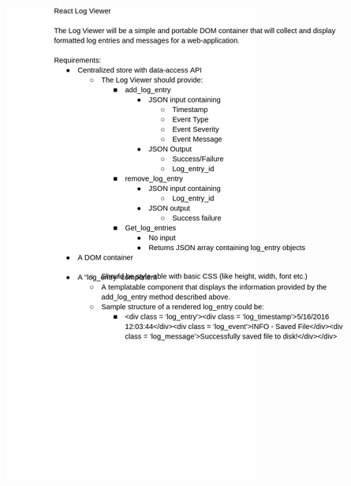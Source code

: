 <div class="kix-page-content-wrapper" style="height: 960px; background-color: rgb(255, 255, 255);"><div><div style="height: 864px;"><div class="kix-page-column" style="height: 864px; left: 0px; width: 816px;"><div style="margin-left: 96px; margin-right: 96px;"><div><div class="kix-paragraphrenderer" id=""><div class="kix-lineview" style="height: 20px; direction: ltr; text-align: left;"><div class="kix-lineview-content" style="margin-left: 0px; padding-top: 0px;"><span style="display: inline-block; height: 10000px"></span><span style="display: inline-block; position:relative; top: -9985.92px;"><span class="goog-inline-block kix-lineview-text-block" style="width: 116px; padding-left: 0px;"><span class="kix-wordhtmlgenerator-word-node" style="font-size:14.666666666666666px;font-family:Arial;color:#000000;background-color:transparent;font-weight:400;font-style:normal;font-variant:normal;text-decoration:none;vertical-align:baseline;">React&nbsp;Log&nbsp;Viewer<span class="goog-inline-block" style="width:7.777778148651123px;height:17.599999999999998px">&nbsp;</span></span></span></span></div></div></div><div class="kix-paragraphrenderer" id=""><div class="kix-lineview" style="height: 20px; direction: ltr; text-align: left;"><div class="kix-lineview-content" style="margin-left: 0px; padding-top: 0px;"><span style="display: inline-block; height: 10000px"></span><span style="display: inline-block; position:relative; top: -9985.92px;"><span class="goog-inline-block kix-lineview-text-block" style="width: 0px; padding-left: 0px;"><span class="kix-wordhtmlgenerator-word-node" style="font-size:14.666666666666666px;font-family:Arial;color:#000000;background-color:transparent;font-weight:400;font-style:normal;font-variant:normal;text-decoration:none;vertical-align:baseline;"><span class="goog-inline-block" style="width:7.777778148651123px;height:17.599999999999998px">&nbsp;</span></span></span></span></div></div></div><div class="kix-paragraphrenderer" id=""><div class="kix-lineview" style="height: 20px; direction: ltr; text-align: left;"><div class="kix-lineview-content" style="margin-left: 0px; padding-top: 0px;"><span style="display: inline-block; height: 10000px"></span><span style="display: inline-block; position:relative; top: -9985.92px;"><span class="goog-inline-block kix-lineview-text-block" style="width: 570px; padding-left: 0px;"><span class="kix-wordhtmlgenerator-word-node" style="font-size:14.666666666666666px;font-family:Arial;color:#000000;background-color:transparent;font-weight:400;font-style:normal;font-variant:normal;text-decoration:none;vertical-align:baseline;">The&nbsp;Log&nbsp;Viewer&nbsp;will&nbsp;be&nbsp;a&nbsp;simple&nbsp;and&nbsp;portable&nbsp;DOM&nbsp;container&nbsp;that&nbsp;will&nbsp;collect&nbsp;and&nbsp;display<span class="goog-inline-block" style="width:4.44444465637207px;height:17.599999999999998px">&nbsp;</span></span></span></span></div></div><div class="kix-lineview" style="height: 20px; direction: ltr; text-align: left;"><div class="kix-lineview-content" style="margin-left: 0px; padding-top: 0px;"><span style="display: inline-block; height: 10000px"></span><span style="display: inline-block; position:relative; top: -9985.92px;"><span class="goog-inline-block kix-lineview-text-block" style="width: 374px; padding-left: 0px;"><span class="kix-wordhtmlgenerator-word-node" style="font-size:14.666666666666666px;font-family:Arial;color:#000000;background-color:transparent;font-weight:400;font-style:normal;font-variant:normal;text-decoration:none;vertical-align:baseline;">formatted&nbsp;log&nbsp;entries&nbsp;and&nbsp;messages&nbsp;for&nbsp;a&nbsp;web-application.<span class="goog-inline-block" style="width:7.777778148651123px;height:17.599999999999998px">&nbsp;</span></span></span></span></div></div></div><div class="kix-paragraphrenderer" id=""><div class="kix-lineview" style="height: 20px; direction: ltr; text-align: left;"><div class="kix-lineview-content" style="margin-left: 0px; padding-top: 0px;"><span style="display: inline-block; height: 10000px"></span><span style="display: inline-block; position:relative; top: -9985.92px;"><span class="goog-inline-block kix-lineview-text-block" style="width: 0px; padding-left: 0px;"><span class="kix-wordhtmlgenerator-word-node" style="font-size:14.666666666666666px;font-family:Arial;color:#000000;background-color:transparent;font-weight:400;font-style:normal;font-variant:normal;text-decoration:none;vertical-align:baseline;"><span class="goog-inline-block" style="width:7.777778148651123px;height:17.599999999999998px">&nbsp;</span></span></span></span></div></div></div><div class="kix-paragraphrenderer" id=""><div class="kix-lineview" style="height: 20px; direction: ltr; text-align: left;"><div class="kix-lineview-content" style="margin-left: 0px; padding-top: 0px;"><span style="display: inline-block; height: 10000px"></span><span style="display: inline-block; position:relative; top: -9985.92px;"><span class="goog-inline-block kix-lineview-text-block" style="width: 95px; padding-left: 0px;"><span class="kix-wordhtmlgenerator-word-node" style="font-size:14.666666666666666px;font-family:Arial;color:#000000;background-color:transparent;font-weight:400;font-style:normal;font-variant:normal;text-decoration:none;vertical-align:baseline;">Requirements:<span class="goog-inline-block" style="width:7.777778148651123px;height:17.599999999999998px">&nbsp;</span></span></span></span></div></div></div><div class="kix-paragraphrenderer" id=""><div class="kix-lineview" style="height: 20px; direction: ltr; text-align: left;"><div class="kix-lineview-content" style="margin-left: 24px; padding-top: 0px;"><span style="display: inline-block; height: 10000px"></span><span style="display: inline-block; position:relative; top: -9985.92px;"><span style="padding-left: 0px;"><span class="goog-inline-block kix-lineview-text-block" style="font-size:14.666666666666666px;font-family:Arial;color:#000000;background-color:transparent;font-weight:400;font-style:normal;font-variant:normal;text-decoration:none;vertical-align:baseline;padding-right:15.11111068725586px;padding-left:0px;">●</span></span><span class="goog-inline-block kix-lineview-text-block" style="width: 254px; padding-left: 0px;"><span class="kix-wordhtmlgenerator-word-node" style="font-size:14.666666666666666px;font-family:Arial;color:#000000;background-color:transparent;font-weight:400;font-style:normal;font-variant:normal;text-decoration:none;vertical-align:baseline;">Centralized&nbsp;store&nbsp;with&nbsp;data-access&nbsp;API<span class="goog-inline-block" style="width:7.777778148651123px;height:17.599999999999998px">&nbsp;</span></span></span></span></div></div></div><div class="kix-paragraphrenderer" id=""><div class="kix-lineview" style="height: 20px; direction: ltr; text-align: left;"><div class="kix-lineview-content" style="margin-left: 72px; padding-top: 0px;"><span style="display: inline-block; height: 10000px"></span><span style="display: inline-block; position:relative; top: -9985.92px;"><span style="padding-left: 0px;"><span class="goog-inline-block kix-lineview-text-block" style="font-size:14.666666666666666px;font-family:Arial;color:#000000;background-color:transparent;font-weight:400;font-style:normal;font-variant:normal;text-decoration:none;vertical-align:baseline;padding-right:15.11111068725586px;padding-left:0px;">○</span></span><span class="goog-inline-block kix-lineview-text-block" style="width: 204px; padding-left: 0px;"><span class="kix-wordhtmlgenerator-word-node" style="font-size:14.666666666666666px;font-family:Arial;color:#000000;background-color:transparent;font-weight:400;font-style:normal;font-variant:normal;text-decoration:none;vertical-align:baseline;">The&nbsp;Log&nbsp;Viewer&nbsp;should&nbsp;provide:<span class="goog-inline-block" style="width:7.777778148651123px;height:17.599999999999998px">&nbsp;</span></span></span></span></div></div></div><div class="kix-paragraphrenderer" id=""><div class="kix-lineview" style="height: 20px; direction: ltr; text-align: left;"><div class="kix-lineview-content" style="margin-left: 120px; padding-top: 0px;"><span style="display: inline-block; height: 10000px"></span><span style="display: inline-block; position:relative; top: -9985.92px;"><span style="padding-left: 0px;"><span class="goog-inline-block kix-lineview-text-block" style="font-size:14.666666666666666px;font-family:Arial;color:#000000;background-color:transparent;font-weight:400;font-style:normal;font-variant:normal;text-decoration:none;vertical-align:baseline;padding-right:15.11111068725586px;padding-left:0px;">■</span></span><span class="goog-inline-block kix-lineview-text-block" style="width: 91px; padding-left: 0px;"><span class="kix-wordhtmlgenerator-word-node" style="font-size:14.666666666666666px;font-family:Arial;color:#000000;background-color:transparent;font-weight:400;font-style:normal;font-variant:normal;text-decoration:none;vertical-align:baseline;">add_log_entry<span class="goog-inline-block" style="width:7.777778148651123px;height:17.599999999999998px">&nbsp;</span></span></span></span></div></div></div><div class="kix-paragraphrenderer" id=""><div class="kix-lineview" style="height: 20px; direction: ltr; text-align: left;"><div class="kix-lineview-content" style="margin-left: 168px; padding-top: 0px;"><span style="display: inline-block; height: 10000px"></span><span style="display: inline-block; position:relative; top: -9985.92px;"><span style="padding-left: 0px;"><span class="goog-inline-block kix-lineview-text-block" style="font-size:14.666666666666666px;font-family:Arial;color:#000000;background-color:transparent;font-weight:400;font-style:normal;font-variant:normal;text-decoration:none;vertical-align:baseline;padding-right:15.11111068725586px;padding-left:0px;">●</span></span><span class="goog-inline-block kix-lineview-text-block" style="width: 146px; padding-left: 0px;"><span class="kix-wordhtmlgenerator-word-node" style="font-size:14.666666666666666px;font-family:Arial;color:#000000;background-color:transparent;font-weight:400;font-style:normal;font-variant:normal;text-decoration:none;vertical-align:baseline;">JSON&nbsp;input&nbsp;containing<span class="goog-inline-block" style="width:7.777778148651123px;height:17.599999999999998px">&nbsp;</span></span></span></span></div></div></div><div class="kix-paragraphrenderer" id=""><div class="kix-lineview" style="height: 20px; direction: ltr; text-align: left;"><div class="kix-lineview-content" style="margin-left: 216px; padding-top: 0px;"><span style="display: inline-block; height: 10000px"></span><span style="display: inline-block; position:relative; top: -9985.92px;"><span style="padding-left: 0px;"><span class="goog-inline-block kix-lineview-text-block" style="font-size:14.666666666666666px;font-family:Arial;color:#000000;background-color:transparent;font-weight:400;font-style:normal;font-variant:normal;text-decoration:none;vertical-align:baseline;padding-right:15.11111068725586px;padding-left:0px;">○</span></span><span class="goog-inline-block kix-lineview-text-block" style="width: 72px; padding-left: 0px;"><span class="kix-wordhtmlgenerator-word-node" style="font-size:14.666666666666666px;font-family:Arial;color:#000000;background-color:transparent;font-weight:400;font-style:normal;font-variant:normal;text-decoration:none;vertical-align:baseline;">Timestamp<span class="goog-inline-block" style="width:7.777778148651123px;height:17.599999999999998px">&nbsp;</span></span></span></span></div></div></div><div class="kix-paragraphrenderer" id=""><div class="kix-lineview" style="height: 20px; direction: ltr; text-align: left;"><div class="kix-lineview-content" style="margin-left: 216px; padding-top: 0px;"><span style="display: inline-block; height: 10000px"></span><span style="display: inline-block; position:relative; top: -9985.92px;"><span style="padding-left: 0px;"><span class="goog-inline-block kix-lineview-text-block" style="font-size:14.666666666666666px;font-family:Arial;color:#000000;background-color:transparent;font-weight:400;font-style:normal;font-variant:normal;text-decoration:none;vertical-align:baseline;padding-right:15.11111068725586px;padding-left:0px;">○</span></span><span class="goog-inline-block kix-lineview-text-block" style="width: 74px; padding-left: 0px;"><span class="kix-wordhtmlgenerator-word-node" style="font-size:14.666666666666666px;font-family:Arial;color:#000000;background-color:transparent;font-weight:400;font-style:normal;font-variant:normal;text-decoration:none;vertical-align:baseline;">Event&nbsp;Type<span class="goog-inline-block" style="width:7.777778148651123px;height:17.599999999999998px">&nbsp;</span></span></span></span></div></div></div><div class="kix-paragraphrenderer" id=""><div class="kix-lineview" style="height: 20px; direction: ltr; text-align: left;"><div class="kix-lineview-content" style="margin-left: 216px; padding-top: 0px;"><span style="display: inline-block; height: 10000px"></span><span style="display: inline-block; position:relative; top: -9985.92px;"><span style="padding-left: 0px;"><span class="goog-inline-block kix-lineview-text-block" style="font-size:14.666666666666666px;font-family:Arial;color:#000000;background-color:transparent;font-weight:400;font-style:normal;font-variant:normal;text-decoration:none;vertical-align:baseline;padding-right:15.11111068725586px;padding-left:0px;">○</span></span><span class="goog-inline-block kix-lineview-text-block" style="width: 96px; padding-left: 0px;"><span class="kix-wordhtmlgenerator-word-node" style="font-size:14.666666666666666px;font-family:Arial;color:#000000;background-color:transparent;font-weight:400;font-style:normal;font-variant:normal;text-decoration:none;vertical-align:baseline;">Event&nbsp;Severity<span class="goog-inline-block" style="width:7.777778148651123px;height:17.599999999999998px">&nbsp;</span></span></span></span></div></div></div><div class="kix-paragraphrenderer" id=""><div class="kix-lineview" style="height: 20px; direction: ltr; text-align: left;"><div class="kix-lineview-content" style="margin-left: 216px; padding-top: 0px;"><span style="display: inline-block; height: 10000px"></span><span style="display: inline-block; position:relative; top: -9985.92px;"><span style="padding-left: 0px;"><span class="goog-inline-block kix-lineview-text-block" style="font-size:14.666666666666666px;font-family:Arial;color:#000000;background-color:transparent;font-weight:400;font-style:normal;font-variant:normal;text-decoration:none;vertical-align:baseline;padding-right:15.11111068725586px;padding-left:0px;">○</span></span><span class="goog-inline-block kix-lineview-text-block" style="width: 102px; padding-left: 0px;"><span class="kix-wordhtmlgenerator-word-node" style="font-size:14.666666666666666px;font-family:Arial;color:#000000;background-color:transparent;font-weight:400;font-style:normal;font-variant:normal;text-decoration:none;vertical-align:baseline;">Event&nbsp;Message<span class="goog-inline-block" style="width:7.777778148651123px;height:17.599999999999998px">&nbsp;</span></span></span></span></div></div></div><div class="kix-paragraphrenderer" id=""><div class="kix-lineview" style="height: 20px; direction: ltr; text-align: left;"><div class="kix-lineview-content" style="margin-left: 168px; padding-top: 0px;"><span style="display: inline-block; height: 10000px"></span><span style="display: inline-block; position:relative; top: -9985.92px;"><span style="padding-left: 0px;"><span class="goog-inline-block kix-lineview-text-block" style="font-size:14.666666666666666px;font-family:Arial;color:#000000;background-color:transparent;font-weight:400;font-style:normal;font-variant:normal;text-decoration:none;vertical-align:baseline;padding-right:15.11111068725586px;padding-left:0px;">●</span></span><span class="goog-inline-block kix-lineview-text-block" style="width: 88px; padding-left: 0px;"><span class="kix-wordhtmlgenerator-word-node" style="font-size:14.666666666666666px;font-family:Arial;color:#000000;background-color:transparent;font-weight:400;font-style:normal;font-variant:normal;text-decoration:none;vertical-align:baseline;">JSON&nbsp;Output<span class="goog-inline-block" style="width:7.777778148651123px;height:17.599999999999998px">&nbsp;</span></span></span></span></div></div></div><div class="kix-paragraphrenderer" id=""><div class="kix-lineview" style="height: 20px; direction: ltr; text-align: left;"><div class="kix-lineview-content" style="margin-left: 216px; padding-top: 0px;"><span style="display: inline-block; height: 10000px"></span><span style="display: inline-block; position:relative; top: -9985.92px;"><span style="padding-left: 0px;"><span class="goog-inline-block kix-lineview-text-block" style="font-size:14.666666666666666px;font-family:Arial;color:#000000;background-color:transparent;font-weight:400;font-style:normal;font-variant:normal;text-decoration:none;vertical-align:baseline;padding-right:15.11111068725586px;padding-left:0px;">○</span></span><span class="goog-inline-block kix-lineview-text-block" style="width: 105px; padding-left: 0px;"><span class="kix-wordhtmlgenerator-word-node" style="font-size:14.666666666666666px;font-family:Arial;color:#000000;background-color:transparent;font-weight:400;font-style:normal;font-variant:normal;text-decoration:none;vertical-align:baseline;">Success/Failure<span class="goog-inline-block" style="width:7.777778148651123px;height:17.599999999999998px">&nbsp;</span></span></span></span></div></div></div><div class="kix-paragraphrenderer" id=""><div class="kix-lineview" style="height: 20px; direction: ltr; text-align: left;"><div class="kix-lineview-content" style="margin-left: 216px; padding-top: 0px;"><span style="display: inline-block; height: 10000px"></span><span style="display: inline-block; position:relative; top: -9985.92px;"><span style="padding-left: 0px;"><span class="goog-inline-block kix-lineview-text-block" style="font-size:14.666666666666666px;font-family:Arial;color:#000000;background-color:transparent;font-weight:400;font-style:normal;font-variant:normal;text-decoration:none;vertical-align:baseline;padding-right:15.11111068725586px;padding-left:0px;">○</span></span><span class="goog-inline-block kix-lineview-text-block" style="width: 83px; padding-left: 0px;"><span class="kix-wordhtmlgenerator-word-node" style="font-size:14.666666666666666px;font-family:Arial;color:#000000;background-color:transparent;font-weight:400;font-style:normal;font-variant:normal;text-decoration:none;vertical-align:baseline;">Log_entry_id<span class="goog-inline-block" style="width:7.777778148651123px;height:17.599999999999998px">&nbsp;</span></span></span></span></div></div></div><div class="kix-paragraphrenderer" id=""><div class="kix-lineview" style="height: 20px; direction: ltr; text-align: left;"><div class="kix-lineview-content" style="margin-left: 120px; padding-top: 0px;"><span style="display: inline-block; height: 10000px"></span><span style="display: inline-block; position:relative; top: -9985.92px;"><span style="padding-left: 0px;"><span class="goog-inline-block kix-lineview-text-block" style="font-size:14.666666666666666px;font-family:Arial;color:#000000;background-color:transparent;font-weight:400;font-style:normal;font-variant:normal;text-decoration:none;vertical-align:baseline;padding-right:15.11111068725586px;padding-left:0px;">■</span></span><span class="goog-inline-block kix-lineview-text-block" style="width: 115px; padding-left: 0px;"><span class="kix-wordhtmlgenerator-word-node" style="font-size:14.666666666666666px;font-family:Arial;color:#000000;background-color:transparent;font-weight:400;font-style:normal;font-variant:normal;text-decoration:none;vertical-align:baseline;">remove_log_entry<span class="goog-inline-block" style="width:7.777778148651123px;height:17.599999999999998px">&nbsp;</span></span></span></span></div></div></div><div class="kix-paragraphrenderer" id=""><div class="kix-lineview" style="height: 20px; direction: ltr; text-align: left;"><div class="kix-lineview-content" style="margin-left: 168px; padding-top: 0px;"><span style="display: inline-block; height: 10000px"></span><span style="display: inline-block; position:relative; top: -9985.92px;"><span style="padding-left: 0px;"><span class="goog-inline-block kix-lineview-text-block" style="font-size:14.666666666666666px;font-family:Arial;color:#000000;background-color:transparent;font-weight:400;font-style:normal;font-variant:normal;text-decoration:none;vertical-align:baseline;padding-right:15.11111068725586px;padding-left:0px;">●</span></span><span class="goog-inline-block kix-lineview-text-block" style="width: 146px; padding-left: 0px;"><span class="kix-wordhtmlgenerator-word-node" style="font-size:14.666666666666666px;font-family:Arial;color:#000000;background-color:transparent;font-weight:400;font-style:normal;font-variant:normal;text-decoration:none;vertical-align:baseline;">JSON&nbsp;input&nbsp;containing<span class="goog-inline-block" style="width:7.777778148651123px;height:17.599999999999998px">&nbsp;</span></span></span></span></div></div></div><div class="kix-paragraphrenderer" id=""><div class="kix-lineview" style="height: 20px; direction: ltr; text-align: left;"><div class="kix-lineview-content" style="margin-left: 216px; padding-top: 0px;"><span style="display: inline-block; height: 10000px"></span><span style="display: inline-block; position:relative; top: -9985.92px;"><span style="padding-left: 0px;"><span class="goog-inline-block kix-lineview-text-block" style="font-size:14.666666666666666px;font-family:Arial;color:#000000;background-color:transparent;font-weight:400;font-style:normal;font-variant:normal;text-decoration:none;vertical-align:baseline;padding-right:15.11111068725586px;padding-left:0px;">○</span></span><span class="goog-inline-block kix-lineview-text-block" style="width: 83px; padding-left: 0px;"><span class="kix-wordhtmlgenerator-word-node" style="font-size:14.666666666666666px;font-family:Arial;color:#000000;background-color:transparent;font-weight:400;font-style:normal;font-variant:normal;text-decoration:none;vertical-align:baseline;">Log_entry_id<span class="goog-inline-block" style="width:7.777778148651123px;height:17.599999999999998px">&nbsp;</span></span></span></span></div></div></div><div class="kix-paragraphrenderer" id=""><div class="kix-lineview" style="height: 20px; direction: ltr; text-align: left;"><div class="kix-lineview-content" style="margin-left: 168px; padding-top: 0px;"><span style="display: inline-block; height: 10000px"></span><span style="display: inline-block; position:relative; top: -9985.92px;"><span style="padding-left: 0px;"><span class="goog-inline-block kix-lineview-text-block" style="font-size:14.666666666666666px;font-family:Arial;color:#000000;background-color:transparent;font-weight:400;font-style:normal;font-variant:normal;text-decoration:none;vertical-align:baseline;padding-right:15.11111068725586px;padding-left:0px;">●</span></span><span class="goog-inline-block kix-lineview-text-block" style="width: 85px; padding-left: 0px;"><span class="kix-wordhtmlgenerator-word-node" style="font-size:14.666666666666666px;font-family:Arial;color:#000000;background-color:transparent;font-weight:400;font-style:normal;font-variant:normal;text-decoration:none;vertical-align:baseline;">JSON&nbsp;output<span class="goog-inline-block" style="width:7.777778148651123px;height:17.599999999999998px">&nbsp;</span></span></span></span></div></div></div><div class="kix-paragraphrenderer" id=""><div class="kix-lineview" style="height: 20px; direction: ltr; text-align: left;"><div class="kix-lineview-content" style="margin-left: 216px; padding-top: 0px;"><span style="display: inline-block; height: 10000px"></span><span style="display: inline-block; position:relative; top: -9985.92px;"><span style="padding-left: 0px;"><span class="goog-inline-block kix-lineview-text-block" style="font-size:14.666666666666666px;font-family:Arial;color:#000000;background-color:transparent;font-weight:400;font-style:normal;font-variant:normal;text-decoration:none;vertical-align:baseline;padding-right:15.11111068725586px;padding-left:0px;">○</span></span><span class="goog-inline-block kix-lineview-text-block" style="width: 101px; padding-left: 0px;"><span class="kix-wordhtmlgenerator-word-node" style="font-size:14.666666666666666px;font-family:Arial;color:#000000;background-color:transparent;font-weight:400;font-style:normal;font-variant:normal;text-decoration:none;vertical-align:baseline;">Success&nbsp;failure<span class="goog-inline-block" style="width:7.777778148651123px;height:17.599999999999998px">&nbsp;</span></span></span></span></div></div></div><div class="kix-paragraphrenderer" id=""><div class="kix-lineview" style="height: 20px; direction: ltr; text-align: left;"><div class="kix-lineview-content" style="margin-left: 120px; padding-top: 0px;"><span style="display: inline-block; height: 10000px"></span><span style="display: inline-block; position:relative; top: -9985.92px;"><span style="padding-left: 0px;"><span class="goog-inline-block kix-lineview-text-block" style="font-size:14.666666666666666px;font-family:Arial;color:#000000;background-color:transparent;font-weight:400;font-style:normal;font-variant:normal;text-decoration:none;vertical-align:baseline;padding-right:15.11111068725586px;padding-left:0px;">■</span></span><span class="goog-inline-block kix-lineview-text-block" style="width: 102px; padding-left: 0px;"><span class="kix-wordhtmlgenerator-word-node" style="font-size:14.666666666666666px;font-family:Arial;color:#000000;background-color:transparent;font-weight:400;font-style:normal;font-variant:normal;text-decoration:none;vertical-align:baseline;">Get_log_entries<span class="goog-inline-block" style="width:7.777778148651123px;height:17.599999999999998px">&nbsp;</span></span></span></span></div></div></div><div class="kix-paragraphrenderer" id=""><div class="kix-lineview" style="height: 20px; direction: ltr; text-align: left;"><div class="kix-lineview-content" style="margin-left: 168px; padding-top: 0px;"><span style="display: inline-block; height: 10000px"></span><span style="display: inline-block; position:relative; top: -9985.92px;"><span style="padding-left: 0px;"><span class="goog-inline-block kix-lineview-text-block" style="font-size:14.666666666666666px;font-family:Arial;color:#000000;background-color:transparent;font-weight:400;font-style:normal;font-variant:normal;text-decoration:none;vertical-align:baseline;padding-right:15.11111068725586px;padding-left:0px;">●</span></span><span class="goog-inline-block kix-lineview-text-block" style="width: 55px; padding-left: 0px;"><span class="kix-wordhtmlgenerator-word-node" style="font-size:14.666666666666666px;font-family:Arial;color:#000000;background-color:transparent;font-weight:400;font-style:normal;font-variant:normal;text-decoration:none;vertical-align:baseline;">No&nbsp;input<span class="goog-inline-block" style="width:7.777778148651123px;height:17.599999999999998px">&nbsp;</span></span></span></span></div></div></div><div class="kix-paragraphrenderer" id=""><div class="kix-lineview" style="height: 20px; direction: ltr; text-align: left;"><div class="kix-lineview-content" style="margin-left: 168px; padding-top: 0px;"><span style="display: inline-block; height: 10000px"></span><span style="display: inline-block; position:relative; top: -9985.92px;"><span style="padding-left: 0px;"><span class="goog-inline-block kix-lineview-text-block" style="font-size:14.666666666666666px;font-family:Arial;color:#000000;background-color:transparent;font-weight:400;font-style:normal;font-variant:normal;text-decoration:none;vertical-align:baseline;padding-right:15.11111068725586px;padding-left:0px;">●</span></span><span class="goog-inline-block kix-lineview-text-block" style="width: 317px; padding-left: 0px;"><span class="kix-wordhtmlgenerator-word-node" style="font-size:14.666666666666666px;font-family:Arial;color:#000000;background-color:transparent;font-weight:400;font-style:normal;font-variant:normal;text-decoration:none;vertical-align:baseline;">Returns&nbsp;JSON&nbsp;array&nbsp;containing&nbsp;log_entry&nbsp;objects<span class="goog-inline-block" style="width:7.777778148651123px;height:17.599999999999998px">&nbsp;</span></span></span></span></div></div></div><div class="kix-paragraphrenderer" id=""><div class="kix-lineview" style="height: 20px; direction: ltr; text-align: left;"><div class="kix-lineview-content" style="margin-left: 24px; padding-top: 0px;"><span style="display: inline-block; height: 10000px"></span><span style="display: inline-block; position:relative; top: -9985.92px;"><span style="padding-left: 0px;"><span class="goog-inline-block kix-lineview-text-block" style="font-size:14.666666666666666px;font-family:Arial;color:#000000;background-color:transparent;font-weight:400;font-style:normal;font-variant:normal;text-decoration:none;vertical-align:baseline;padding-right:15.11111068725586px;padding-left:0px;">●</span></span><span class="goog-inline-block kix-lineview-text-block" style="width: 113px; padding-left: 0px;"><span class="kix-wordhtmlgenerator-word-node" style="font-size:14.666666666666666px;font-family:Arial;color:#000000;background-color:transparent;font-weight:400;font-style:normal;font-variant:normal;text-decoration:none;vertical-align:baseline;">A&nbsp;DOM&nbsp;container<span class="goog-inline-block" style="width:7.777778148651123px;height:17.599999999999998px">&nbsp;</span></span></span></span></div></div></div><div class="kix-paragraphrenderer" id=""><div class="kix-lineview" style="height: 20px; direction: ltr; text-align: left;"><div class="kix-spelling-error-overlay-container kix-htmloverlay docs-ui-unprintable" style="top: 0px; left: 164.889px; width: 62.2222px; height: 17.6px;"><svg xmlns="http://www.w3.org/2000/svg" xmlns:xlink="http://www.w3.org/1999/xlink" version="1.1" class="kix-spelling-error-overlay"><rect width="100%" height="5" fill="url(#kix-spelling-zigzag)"></rect></svg></div><div class="kix-lineview-content" style="margin-left: 72px; padding-top: 0px;"><span style="display: inline-block; height: 10000px"></span><span style="display: inline-block; position:relative; top: -9985.92px;"><span style="padding-left: 0px;"><span class="goog-inline-block kix-lineview-text-block" style="font-size:14.666666666666666px;font-family:Arial;color:#000000;background-color:transparent;font-weight:400;font-style:normal;font-variant:normal;text-decoration:none;vertical-align:baseline;padding-right:15.11111068725586px;padding-left:0px;">○</span></span><span class="goog-inline-block kix-lineview-text-block" style="width: 422px; padding-left: 0px;"><span class="kix-wordhtmlgenerator-word-node" style="font-size:14.666666666666666px;font-family:Arial;color:#000000;background-color:transparent;font-weight:400;font-style:normal;font-variant:normal;text-decoration:none;vertical-align:baseline;">Should&nbsp;be&nbsp;style-able&nbsp;with&nbsp;basic&nbsp;CSS&nbsp;(like&nbsp;height,&nbsp;width,&nbsp;font&nbsp;etc.)<span class="goog-inline-block" style="width:7.777778148651123px;height:17.599999999999998px">&nbsp;</span></span></span></span></div></div></div><div class="kix-paragraphrenderer" id=""><div class="kix-lineview" style="height: 20px; direction: ltr; text-align: left;"><div class="kix-lineview-content" style="margin-left: 24px; padding-top: 0px;"><span style="display: inline-block; height: 10000px"></span><span style="display: inline-block; position:relative; top: -9985.92px;"><span style="padding-left: 0px;"><span class="goog-inline-block kix-lineview-text-block" style="font-size:14.666666666666666px;font-family:Arial;color:#000000;background-color:transparent;font-weight:400;font-style:normal;font-variant:normal;text-decoration:none;vertical-align:baseline;padding-right:15.11111068725586px;padding-left:0px;">●</span></span><span class="goog-inline-block kix-lineview-text-block" style="width: 158px; padding-left: 0px;"><span class="kix-wordhtmlgenerator-word-node" style="font-size:14.666666666666666px;font-family:Arial;color:#000000;background-color:transparent;font-weight:400;font-style:normal;font-variant:normal;text-decoration:none;vertical-align:baseline;">A&nbsp;“log_entry”&nbsp;component<span class="goog-inline-block" style="width:7.777778148651123px;height:17.599999999999998px">&nbsp;</span></span></span></span></div></div></div><div class="kix-paragraphrenderer" id=""><div class="kix-lineview" style="height: 20px; direction: ltr; text-align: left;"><div class="kix-lineview-content" style="margin-left: 72px; padding-top: 0px;"><span style="display: inline-block; height: 10000px"></span><span style="display: inline-block; position:relative; top: -9985.92px;"><span style="padding-left: 0px;"><span class="goog-inline-block kix-lineview-text-block" style="font-size:14.666666666666666px;font-family:Arial;color:#000000;background-color:transparent;font-weight:400;font-style:normal;font-variant:normal;text-decoration:none;vertical-align:baseline;padding-right:15.11111068725586px;padding-left:0px;">○</span></span><span class="goog-inline-block kix-lineview-text-block" style="width: 455px; padding-left: 0px;"><span class="kix-wordhtmlgenerator-word-node" style="font-size:14.666666666666666px;font-family:Arial;color:#000000;background-color:transparent;font-weight:400;font-style:normal;font-variant:normal;text-decoration:none;vertical-align:baseline;">A&nbsp;templatable&nbsp;component&nbsp;that&nbsp;displays&nbsp;the&nbsp;information&nbsp;provided&nbsp;by&nbsp;the<span class="goog-inline-block" style="width:4.44444465637207px;height:17.599999999999998px">&nbsp;</span></span></span></span></div></div><div class="kix-lineview" style="height: 20px; direction: ltr; text-align: left;"><div class="kix-lineview-content" style="margin-left: 96px; padding-top: 0px;"><span style="display: inline-block; height: 10000px"></span><span style="display: inline-block; position:relative; top: -9985.92px;"><span class="goog-inline-block kix-lineview-text-block" style="width: 257px; padding-left: 0px;"><span class="kix-wordhtmlgenerator-word-node" style="font-size:14.666666666666666px;font-family:Arial;color:#000000;background-color:transparent;font-weight:400;font-style:normal;font-variant:normal;text-decoration:none;vertical-align:baseline;">add_log_entry&nbsp;method&nbsp;described&nbsp;above.<span class="goog-inline-block" style="width:7.777778148651123px;height:17.599999999999998px">&nbsp;</span></span></span></span></div></div></div><div class="kix-paragraphrenderer" id=""><div class="kix-lineview" style="height: 20px; direction: ltr; text-align: left;"><div class="kix-lineview-content" style="margin-left: 72px; padding-top: 0px;"><span style="display: inline-block; height: 10000px"></span><span style="display: inline-block; position:relative; top: -9985.92px;"><span style="padding-left: 0px;"><span class="goog-inline-block kix-lineview-text-block" style="font-size:14.666666666666666px;font-family:Arial;color:#000000;background-color:transparent;font-weight:400;font-style:normal;font-variant:normal;text-decoration:none;vertical-align:baseline;padding-right:15.11111068725586px;padding-left:0px;">○</span></span><span class="goog-inline-block kix-lineview-text-block" style="width: 326px; padding-left: 0px;"><span class="kix-wordhtmlgenerator-word-node" style="font-size:14.666666666666666px;font-family:Arial;color:#000000;background-color:transparent;font-weight:400;font-style:normal;font-variant:normal;text-decoration:none;vertical-align:baseline;">Sample&nbsp;structure&nbsp;of&nbsp;a&nbsp;rendered&nbsp;log_entry&nbsp;could&nbsp;be:<span class="goog-inline-block" style="width:7.777778148651123px;height:17.599999999999998px">&nbsp;</span></span></span></span></div></div></div><div class="kix-paragraphrenderer" id=""><div class="kix-lineview" style="height: 20px; direction: ltr; text-align: left;"><div class="kix-lineview-content" style="margin-left: 120px; padding-top: 0px;"><span style="display: inline-block; height: 10000px"></span><span style="display: inline-block; position:relative; top: -9985.92px;"><span style="padding-left: 0px;"><span class="goog-inline-block kix-lineview-text-block" style="font-size:14.666666666666666px;font-family:Arial;color:#000000;background-color:transparent;font-weight:400;font-style:normal;font-variant:normal;text-decoration:none;vertical-align:baseline;padding-right:15.11111068725586px;padding-left:0px;">■</span></span><span class="goog-inline-block kix-lineview-text-block" style="width: 417px; padding-left: 0px;"><span class="kix-wordhtmlgenerator-word-node" style="font-size:14.666666666666666px;font-family:Arial;color:#000000;background-color:transparent;font-weight:400;font-style:normal;font-variant:normal;text-decoration:none;vertical-align:baseline;">&lt;div&nbsp;class&nbsp;=&nbsp;‘log_entry’&gt;&lt;div&nbsp;class&nbsp;=&nbsp;‘log_timestamp’&gt;5/16/2016<span class="goog-inline-block" style="width:4.44444465637207px;height:17.599999999999998px">&nbsp;</span></span></span></span></div></div><div class="kix-lineview" style="height: 20px; direction: ltr; text-align: left;"><div class="kix-lineview-content" style="margin-left: 144px; padding-top: 0px;"><span style="display: inline-block; height: 10000px"></span><span style="display: inline-block; position:relative; top: -9985.92px;"><span class="goog-inline-block kix-lineview-text-block" style="width: 446px; padding-left: 0px;"><span class="kix-wordhtmlgenerator-word-node" style="font-size:14.666666666666666px;font-family:Arial;color:#000000;background-color:transparent;font-weight:400;font-style:normal;font-variant:normal;text-decoration:none;vertical-align:baseline;">12:03:44&lt;/div&gt;&lt;div&nbsp;class&nbsp;=&nbsp;‘log_event’&gt;INFO&nbsp;-&nbsp;Saved&nbsp;File&lt;/div&gt;&lt;div<span class="goog-inline-block" style="width:4.44444465637207px;height:17.599999999999998px">&nbsp;</span></span></span></span></div></div><div class="kix-lineview" style="height: 20px; direction: ltr; text-align: left;"><div class="kix-lineview-content" style="margin-left: 144px; padding-top: 0px;"><span style="display: inline-block; height: 10000px"></span><span style="display: inline-block; position:relative; top: -9985.92px;"><span class="goog-inline-block kix-lineview-text-block" style="width: 438px; padding-left: 0px;"><span class="kix-wordhtmlgenerator-word-node" style="font-size:14.666666666666666px;font-family:Arial;color:#000000;background-color:transparent;font-weight:400;font-style:normal;font-variant:normal;text-decoration:none;vertical-align:baseline;">class&nbsp;=&nbsp;‘log_message’&gt;Successfully&nbsp;saved&nbsp;file&nbsp;to&nbsp;disk!&lt;/div&gt;&lt;/div&gt;<span class="goog-inline-block" style="width:7.777778148651123px;height:17.599999999999998px">&nbsp;</span></span></span></span></div></div></div></div></div><div class="kix-page-column-bottom"><div class="kix-print-block" style="margin-left: 96px; margin-right: 96px;"><div class="kix-page-column-footnotes-separator" style="display: none; width: 192px;"></div></div></div></div></div></div><div class="kix-print-block kix-page-bottom" style="max-height: 422.4px; min-height: 96px; width: 816px;"></div></div>

